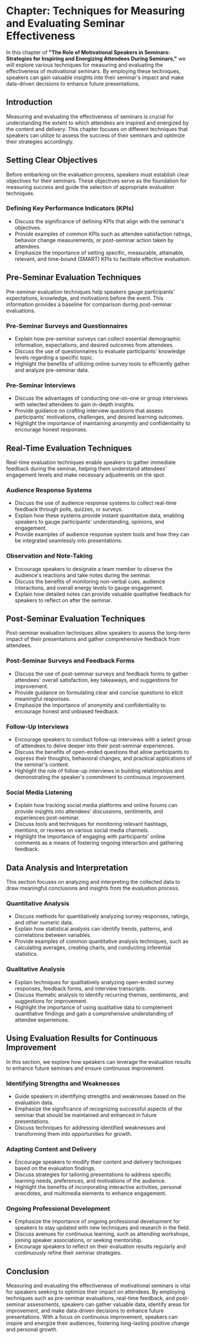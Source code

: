 Chapter: Techniques for Measuring and Evaluating Seminar Effectiveness
======================================================================

In this chapter of **"The Role of Motivational Speakers in Seminars: Strategies for Inspiring and Energizing Attendees During Seminars,"** we will explore various techniques for measuring and evaluating the effectiveness of motivational seminars. By employing these techniques, speakers can gain valuable insights into their seminar's impact and make data-driven decisions to enhance future presentations.

Introduction
------------

Measuring and evaluating the effectiveness of seminars is crucial for understanding the extent to which attendees are inspired and energized by the content and delivery. This chapter focuses on different techniques that speakers can utilize to assess the success of their seminars and optimize their strategies accordingly.

Setting Clear Objectives
------------------------

Before embarking on the evaluation process, speakers must establish clear objectives for their seminars. These objectives serve as the foundation for measuring success and guide the selection of appropriate evaluation techniques.

### Defining Key Performance Indicators (KPIs)

* Discuss the significance of defining KPIs that align with the seminar's objectives.
* Provide examples of common KPIs such as attendee satisfaction ratings, behavior change measurements, or post-seminar action taken by attendees.
* Emphasize the importance of setting specific, measurable, attainable, relevant, and time-bound (SMART) KPIs to facilitate effective evaluation.

Pre-Seminar Evaluation Techniques
---------------------------------

Pre-seminar evaluation techniques help speakers gauge participants' expectations, knowledge, and motivations before the event. This information provides a baseline for comparison during post-seminar evaluations.

### Pre-Seminar Surveys and Questionnaires

* Explain how pre-seminar surveys can collect essential demographic information, expectations, and desired outcomes from attendees.
* Discuss the use of questionnaires to evaluate participants' knowledge levels regarding a specific topic.
* Highlight the benefits of utilizing online survey tools to efficiently gather and analyze pre-seminar data.

### Pre-Seminar Interviews

* Discuss the advantages of conducting one-on-one or group interviews with selected attendees to gain in-depth insights.
* Provide guidance on crafting interview questions that assess participants' motivations, challenges, and desired learning outcomes.
* Highlight the importance of maintaining anonymity and confidentiality to encourage honest responses.

Real-Time Evaluation Techniques
-------------------------------

Real-time evaluation techniques enable speakers to gather immediate feedback during the seminar, helping them understand attendees' engagement levels and make necessary adjustments on the spot.

### Audience Response Systems

* Discuss the use of audience response systems to collect real-time feedback through polls, quizzes, or surveys.
* Explain how these systems provide instant quantitative data, enabling speakers to gauge participants' understanding, opinions, and engagement.
* Provide examples of audience response system tools and how they can be integrated seamlessly into presentations.

### Observation and Note-Taking

* Encourage speakers to designate a team member to observe the audience's reactions and take notes during the seminar.
* Discuss the benefits of monitoring non-verbal cues, audience interactions, and overall energy levels to gauge engagement.
* Explain how detailed notes can provide valuable qualitative feedback for speakers to reflect on after the seminar.

Post-Seminar Evaluation Techniques
----------------------------------

Post-seminar evaluation techniques allow speakers to assess the long-term impact of their presentations and gather comprehensive feedback from attendees.

### Post-Seminar Surveys and Feedback Forms

* Discuss the use of post-seminar surveys and feedback forms to gather attendees' overall satisfaction, key takeaways, and suggestions for improvement.
* Provide guidance on formulating clear and concise questions to elicit meaningful responses.
* Emphasize the importance of anonymity and confidentiality to encourage honest and unbiased feedback.

### Follow-Up Interviews

* Encourage speakers to conduct follow-up interviews with a select group of attendees to delve deeper into their post-seminar experiences.
* Discuss the benefits of open-ended questions that allow participants to express their thoughts, behavioral changes, and practical applications of the seminar's content.
* Highlight the role of follow-up interviews in building relationships and demonstrating the speaker's commitment to continuous improvement.

### Social Media Listening

* Explain how tracking social media platforms and online forums can provide insights into attendees' discussions, sentiments, and experiences post-seminar.
* Discuss tools and techniques for monitoring relevant hashtags, mentions, or reviews on various social media channels.
* Highlight the importance of engaging with participants' online comments as a means of fostering ongoing interaction and gathering feedback.

Data Analysis and Interpretation
--------------------------------

This section focuses on analyzing and interpreting the collected data to draw meaningful conclusions and insights from the evaluation process.

### Quantitative Analysis

* Discuss methods for quantitatively analyzing survey responses, ratings, and other numeric data.
* Explain how statistical analysis can identify trends, patterns, and correlations between variables.
* Provide examples of common quantitative analysis techniques, such as calculating averages, creating charts, and conducting inferential statistics.

### Qualitative Analysis

* Explain techniques for qualitatively analyzing open-ended survey responses, feedback forms, and interview transcripts.
* Discuss thematic analysis to identify recurring themes, sentiments, and suggestions for improvement.
* Highlight the importance of using qualitative data to complement quantitative findings and gain a comprehensive understanding of attendee experiences.

Using Evaluation Results for Continuous Improvement
---------------------------------------------------

In this section, we explore how speakers can leverage the evaluation results to enhance future seminars and ensure continuous improvement.

### Identifying Strengths and Weaknesses

* Guide speakers in identifying strengths and weaknesses based on the evaluation data.
* Emphasize the significance of recognizing successful aspects of the seminar that should be maintained and enhanced in future presentations.
* Discuss techniques for addressing identified weaknesses and transforming them into opportunities for growth.

### Adapting Content and Delivery

* Encourage speakers to modify their content and delivery techniques based on the evaluation findings.
* Discuss strategies for tailoring presentations to address specific learning needs, preferences, and motivations of the audience.
* Highlight the benefits of incorporating interactive activities, personal anecdotes, and multimedia elements to enhance engagement.

### Ongoing Professional Development

* Emphasize the importance of ongoing professional development for speakers to stay updated with new techniques and research in the field.
* Discuss avenues for continuous learning, such as attending workshops, joining speaker associations, or seeking mentorship.
* Encourage speakers to reflect on their evaluation results regularly and continuously refine their seminar strategies.

Conclusion
----------

Measuring and evaluating the effectiveness of motivational seminars is vital for speakers seeking to optimize their impact on attendees. By employing techniques such as pre-seminar evaluations, real-time feedback, and post-seminar assessments, speakers can gather valuable data, identify areas for improvement, and make data-driven decisions to enhance future presentations. With a focus on continuous improvement, speakers can inspire and energize their audiences, fostering long-lasting positive change and personal growth.
